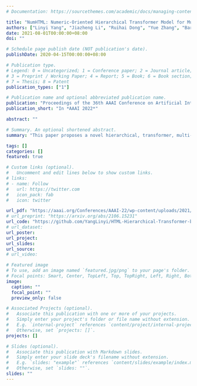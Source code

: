 ```yaml
---
# Documentation: https://sourcethemes.com/academic/docs/managing-content/

title: "NumHTML: Numeric-Oriented Hierarchical Transformer Model for Multi-task Financial Forecasting"
authors: ["Linyi Yang", "Jiazheng Li", "Ruihai Dong", "Yue Zhang", "Barry Smyth"]
date: 2021-08-01T00:00:00+08:00
doi: ""

# Schedule page publish date (NOT publication's date).
publishDate: 2020-04-15T00:00:00+08:00

# Publication type.
# Legend: 0 = Uncategorized; 1 = Conference paper; 2 = Journal article;
# 3 = Preprint / Working Paper; 4 = Report; 5 = Book; 6 = Book section;
# 7 = Thesis; 8 = Patent
publication_types: ["1"]

# Publication name and optional abbreviated publication name.
publication: "Proceedings of the 36th AAAI Conference on Artificial Intelligence"
publication_short: "In *AAAI 2022*"

abstract: ""

# Summary. An optional shortened abstract.
summary: "This paper proposes a novel hierarchical, transformer, multi-task architecture designed to harness the text and audio data from quarterly earnings conference calls to predict future price volatility in the short and long term. This includes a comprehensive comparison to a variety of baselines, which demonstrates very significant improvements in prediction accuracy, in the range 17% - 49% compared to the current state-of-the-art. "

tags: []
categories: []
featured: true

# Custom links (optional).
#   Uncomment and edit lines below to show custom links.
# links:
# - name: Follow
#   url: https://twitter.com
#   icon_pack: fab
#   icon: twitter

url_pdf: "https://aaai.org/Conferences/AAAI-22/wp-content/uploads/2021/12/AAAI-22_Accepted_Paper_List_Main_Technical_Track.pdf"
# url_preprint: "https://arxiv.org/abs/2106.15231"
url_code: "https://github.com/YangLinyi/HTML-Hierarchical-Transformer-based-Multi-task-Learning-for-Volatility-Prediction"
# url_dataset: 
url_poster:
url_project:
url_slides:
url_source:
# url_video:

# Featured image
# To use, add an image named `featured.jpg/png` to your page's folder. 
# Focal points: Smart, Center, TopLeft, Top, TopRight, Left, Right, BottomLeft, Bottom, BottomRight.
image:
  caption: ""
  focal_point: ""
  preview_only: false

# Associated Projects (optional).
#   Associate this publication with one or more of your projects.
#   Simply enter your project's folder or file name without extension.
#   E.g. `internal-project` references `content/project/internal-project/index.md`.
#   Otherwise, set `projects: []`.
projects: []

# Slides (optional).
#   Associate this publication with Markdown slides.
#   Simply enter your slide deck's filename without extension.
#   E.g. `slides: "example"` references `content/slides/example/index.md`.
#   Otherwise, set `slides: ""`.
slides: ""
---
```




